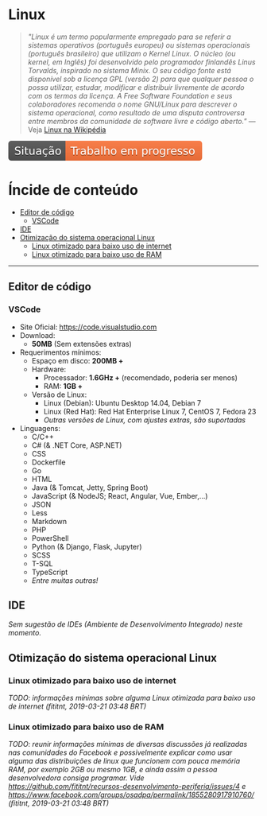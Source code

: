 # Linux
> _"Linux é um termo popularmente empregado para se referir a sistemas
operativos (português europeu) ou sistemas operacionais (português brasileiro)
que utilizam o Kernel Linux. O núcleo (ou kernel, em Inglês) foi desenvolvido
pelo programador finlandês Linus Torvalds, inspirado no sistema Minix. O seu
código fonte está disponível sob a licença GPL (versão 2) para que qualquer
pessoa o possa utilizar, estudar, modificar e distribuir livremente de acordo
com os termos da licença. A Free Software Foundation e seus colaboradores
recomenda o nome GNU/Linux para descrever o sistema operacional, como resultado
de uma disputa controversa entre membros da comunidade de software livre e
código aberto."_
— Veja [Linux na Wikipédia](https://pt.wikipedia.org/wiki/Linux)


![Situação: Trabalho em progresso](../imagens/badges/status-work-in-progress.svg)

# Íncide de conteúdo

<!-- TOC depthFrom:2 depthTo:5 -->

- [Editor de código](#editor-de-código)
    - [VSCode](#vscode)
- [IDE](#ide)
- [Otimização do sistema operacional Linux](#otimização-do-sistema-operacional-linux)
    - [Linux otimizado para baixo uso de internet](#linux-otimizado-para-baixo-uso-de-internet)
    - [Linux otimizado para baixo uso de RAM](#linux-otimizado-para-baixo-uso-de-ram)

<!-- /TOC -->

---

## Editor de código

### VSCode
- Site Oficial: <https://code.visualstudio.com>
- Download:
  - **50MB** (Sem extensões extras)
- Requerimentos mínimos:
  - Espaço em disco: **200MB +**
  - Hardware:
    - Processador: **1.6GHz +** (recomendado, poderia ser menos)
    - RAM: **1GB +**
  - Versão de Linux:
    - Linux (Debian): Ubuntu Desktop 14.04, Debian 7
    - Linux (Red Hat): Red Hat Enterprise Linux 7, CentOS 7, Fedora 23
    - _Outras versões de Linux, com ajustes extras, são suportadas_
- Linguagens:
  - C/C++
  - C# (& .NET Core, ASP.NET)
  - CSS
  - Dockerfile
  - Go
  - HTML
  - Java (& Tomcat, Jetty, Spring Boot)
  - JavaScript (& NodeJS; React, Angular, Vue, Ember,...)
  - JSON
  - Less
  - Markdown
  - PHP
  - PowerShell
  - Python (& Django, Flask, Jupyter)
  - SCSS
  - T-SQL
  - TypeScript
  - _Entre muitas outras!_

<!--
NOTE: A lista de linguagens foi copiada de https://code.visualstudio.com/docs/languages/overview#_language-specific-documentation
      e foi listada por ter página específica no site oficial do VSCode com mais
      detalhes sobre a linguagem. (fititnt, 2019-05-05 04:55 BRT)
-->

## IDE

_Sem sugestão de IDEs (Ambiente de Desenvolvimento Integrado) neste momento._

## Otimização do sistema operacional Linux

### Linux otimizado para baixo uso de internet

_TODO: informações mínimas sobre alguma Linux otimizada para baixo uso de internet (fititnt, 2019-03-21 03:48 BRT)_

### Linux otimizado para baixo uso de RAM

_TODO: reunir informações mínimas de diversas discussões já realizadas nas
comunidades do Facebook e possivelmente explicar como usar alguma das
distribuições de linux que funcionem com pouca memória RAM, por exemplo 2GB ou
mesmo 1GB, e ainda assim a pessoa desenvolvedora consiga programar. Vide
https://github.com/fititnt/recursos-desenvolvimento-periferia/issues/4 e
https://www.facebook.com/groups/osadpa/permalink/1855280917910760/
(fititnt, 2019-03-21 03:48 BRT)_

<!--
_ ## Linux em hardware de MacBook/iMac antigo (Ajude-nos!)
> _Você, ou pessoa conhecida, já tem uma base sobre como instalar/usar
**Linux em hardware de MacBook/iMac antigo** e teria interesse em conversar com
outras pessoas para escrever material alinhado com esse projeto? Entre em
contato para conversar com a gente, **preferencialmente antes** de abrir pull
request. Informações prévias podem ser lidas no
[CONTRIBUTING.md](../CONTRIBUTING.md)_
-->

<!--
_Nota: este arquivo não tem conteúdo neste momento, e foi adicionado como uma potencial espera de conteúdo que pode (ou não) ser criada. Volte mais tarde. Acompanhe mais detalhes via os issues do repositório principal. (fititnt, 2019-03-17 18:04 BRT)_


> **Nota: veja também recomendações genéricas na sessão [Desenvolvimento em computador](../pc/README.md).**

-->

<!--
https://itsfoss.com/lightweight-linux-beginners/
https://fossbytes.com/best-lightweight-linux-distros/
https://www.hardware.com.br/comunidade/melhor-distro/1473421/
-->
